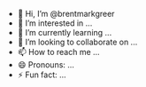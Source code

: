 - 👋 Hi, I’m @brentmarkgreer
- 👀 I’m interested in ...
- 🌱 I’m currently learning ...
- 💞️ I’m looking to collaborate on ...
- 📫 How to reach me ...
- 😄 Pronouns: ...
- ⚡ Fun fact: ...

<!---
brentmarkgreer/brentmarkgreer is a ✨ special ✨ repository because its `README.md` (this file) appears on your GitHub profile.
You can click the Preview link to take a look at your changes.
--->
